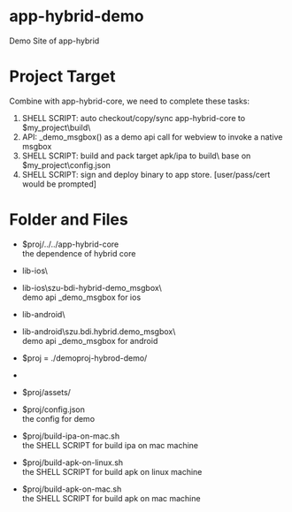 # app-hybrid-demo
Demo Site of app-hybrid

# Project Target

Combine with app-hybrid-core, we need to complete these tasks:

1. SHELL SCRIPT: auto checkout/copy/sync app-hybrid-core to $my_project\build\
2. API:  _demo_msgbox() as a demo api call for webview to invoke a native msgbox
3. SHELL SCRIPT: build and pack target apk/ipa to build\ base on $my_project\config.json
4. SHELL SCRIPT: sign and deploy binary to app store. [user/pass/cert would be prompted]

# Folder and Files

* $proj/../../app-hybrid-core         
the dependence of hybrid core

* lib-ios\
* lib-ios\szu-bdi-hybrid-demo_msgbox\     
demo api _demo_msgbox for ios

* lib-android\
* lib-android\szu.bdi.hybrid.demo_msgbox\  
demo api _demo_msgbox for android

* $proj = ./demoproj-hybrod-demo/
* 
* $proj/assets/

* $proj/config.json                 
the config for demo

* $proj/build-ipa-on-mac.sh         
the SHELL SCRIPT for build ipa on mac machine

* $proj/build-apk-on-linux.sh       
the SHELL SCRIPT for build apk on linux machine   

* $proj/build-apk-on-mac.sh         
the SHELL SCRIPT for build apk on mac machine   

